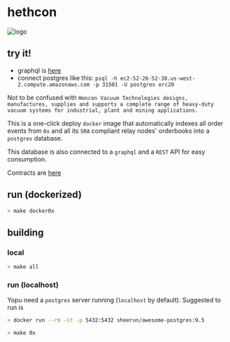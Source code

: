 # hethcon

![logo](https://github.com/kejace/hethcon/raw/master/logo.gif?raw=true)

## try it!

+ graphql is [here](http://ec2-52-26-52-30.us-west-2.compute.amazonaws.com:3150/graphiql)
+ connect postgres like this: `psql -h ec2-52-26-52-30.us-west-2.compute.amazonaws.com -p 31501 -U postgres erc20`

Not to be confused with `Hencon Vacuum Technologies designs, manufactures, supplies and supports a complete range of heavy-duty vacuum systems for industrial, plant and mining applications.`


This is a one-click deploy `docker` image that automatically indexes all order events from `0x` and all its `SRA` compliant relay nodes' orderbooks into a `postgres` database.

This database is also connected to a `graphql` and a `REST` API for easy consumption.

Contracts are [here](https://0xproject.com/wiki#Deployed-Addresses)

## run (dockerized)
```bash
> make docker0x
```

## building

### local
```bash
> make all
```

### run (localhost)

Yopu need a `postgres` server running (`localhost` by default). Suggested to run is
```bash
> docker run --rm -it -p 5432:5432 sheerun/awesome-postgres:9.5
```

```bash
> make 0x
```
